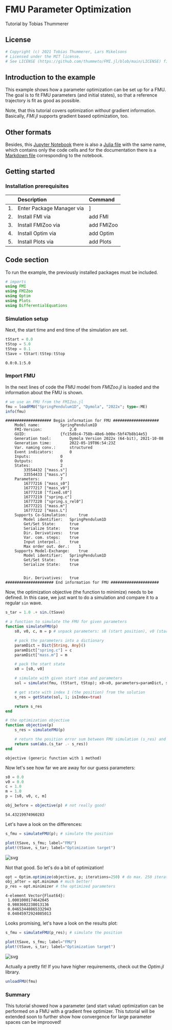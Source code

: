 # FMU Parameter Optimization
Tutorial by Tobias Thummerer

## License


```julia
# Copyright (c) 2021 Tobias Thummerer, Lars Mikelsons
# Licensed under the MIT license. 
# See LICENSE (https://github.com/thummeto/FMI.jl/blob/main/LICENSE) file in the project root for details.
```

## Introduction to the example
This example shows how a parameter optimization can be set up for a FMU. The goal is to fit FMU parameters (and initial states), so that a reference trajectory is fit as good as possible.

Note, that this tutorial covers optimization *without* gradient information. Basically, *FMI.jl* supports gradient based optimization, too.

## Other formats
Besides, this [Jupyter Notebook](https://github.com/thummeto/FMI.jl/blob/examples/examples/jupyter-src/parameter_optimization.ipynb) there is also a [Julia file](https://github.com/thummeto/FMI.jl/blob/examples/examples/jupyter-src/parameter_optimization.jl) with the same name, which contains only the code cells and for the documentation there is a [Markdown file](https://github.com/thummeto/FMI.jl/blob/examples/examples/jupyter-src/parameter_optimization.md) corresponding to the notebook.  

## Getting started

### Installation prerequisites
|     | Description                       | Command                   |
|:----|:----------------------------------|:--------------------------|
| 1.  | Enter Package Manager via         | ]                         |
| 2.  | Install FMI via                   | add FMI                   | 
| 3.  | Install FMIZoo via                | add FMIZoo                | 
| 4.  | Install Optim  via                | add Optim                 | 
| 5.  | Install Plots  via                | add Plots                 | 

## Code section

To run the example, the previously installed packages must be included. 


```julia
# imports
using FMI
using FMIZoo
using Optim
using Plots
using DifferentialEquations
```

### Simulation setup

Next, the start time and end time of the simulation are set.


```julia
tStart = 0.0
tStop = 5.0
tStep = 0.1
tSave = tStart:tStep:tStop
```




    0.0:0.1:5.0



### Import FMU

In the next lines of code the FMU model from *FMIZoo.jl* is loaded and the information about the FMU is shown.


```julia
# we use an FMU from the FMIZoo.jl
fmu = loadFMU("SpringPendulum1D", "Dymola", "2022x"; type=:ME)
info(fmu)
```

    #################### Begin information for FMU ####################
    	Model name:			SpringPendulum1D
    	FMI-Version:			2.0
    	GUID:				{fc15d8c4-758b-48e6-b00e-5bf47b8b14e5}
    	Generation tool:		Dymola Version 2022x (64-bit), 2021-10-08
    	Generation time:		2022-05-19T06:54:23Z
    	Var. naming conv.:		structured
    	Event indicators:		0
    	Inputs:				0
    	Outputs:			0
    	States:				2
    		33554432 ["mass.s"]
    		33554433 ["mass.v"]
    	Parameters:			7
    		16777216 ["mass_s0"]
    		16777217 ["mass_v0"]
    		16777218 ["fixed.s0"]
    		16777219 ["spring.c"]
    		16777220 ["spring.s_rel0"]
    		16777221 ["mass.m"]
    		16777222 ["mass.L"]
    	Supports Co-Simulation:		true
    		Model identifier:	SpringPendulum1D
    		Get/Set State:		true
    		Serialize State:	true
    		Dir. Derivatives:	true
    		Var. com. steps:	true
    		Input interpol.:	true
    		Max order out. der.:	1
    	Supports Model-Exchange:	true
    		Model identifier:	SpringPendulum1D
    		Get/Set State:		true
    		Serialize State:	true
    

    		Dir. Derivatives:	true
    ##################### End information for FMU #####################
    

Now, the optimization objective (the function to minimize) needs to be defined. In this case, we just want to do a simulation and compare it to a regular `sin` wave.


```julia
s_tar = 1.0 .+ sin.(tSave)

# a function to simulate the FMU for given parameters
function simulateFMU(p)
    s0, v0, c, m = p # unpack parameters: s0 (start position), v0 (start velocity), c (spring constant) and m (pendulum mass)

    # pack the parameters into a dictionary
    paramDict = Dict{String, Any}()
    paramDict["spring.c"] = c 
    paramDict["mass.m"] = m

    # pack the start state
    x0 = [s0, v0]

    # simulate with given start stae and parameters
    sol = simulate(fmu, (tStart, tStop); x0=x0, parameters=paramDict, saveat=tSave)

    # get state with index 1 (the position) from the solution
    s_res = getState(sol, 1; isIndex=true) 

    return s_res
end

# the optimization objective
function objective(p)
    s_res = simulateFMU(p)

    # return the position error sum between FMU simulation (s_res) and target (s_tar)
    return sum(abs.(s_tar .- s_res))    
end
```




    objective (generic function with 1 method)



Now let's see how far we are away for our guess parameters:


```julia
s0 = 0.0 
v0 = 0.0
c = 1.0
m = 1.0 
p = [s0, v0, c, m]

obj_before = objective(p) # not really good!
```




    54.43219974960283



Let's have a look on the differences:


```julia
s_fmu = simulateFMU(p); # simulate the position

plot(tSave, s_fmu; label="FMU")
plot!(tSave, s_tar; label="Optimization target")
```




    
![svg](parameter_optimization_files/parameter_optimization_14_0.svg)
    



Not that good. So let's do a bit of optimization!


```julia
opt = Optim.optimize(objective, p; iterations=250) # do max. 250 iterations
obj_after = opt.minimum # much better!
p_res = opt.minimizer # the optimized parameters
```




    4-element Vector{Float64}:
     1.0001000174642045
     0.9803602238013136
     0.04653440865332943
     0.04045972924085013



Looks promising, let's have a look on the results plot:


```julia
s_fmu = simulateFMU(p_res); # simulate the position

plot(tSave, s_fmu; label="FMU")
plot!(tSave, s_tar; label="Optimization target")
```




    
![svg](parameter_optimization_files/parameter_optimization_18_0.svg)
    



Actually a pretty fit! If you have higher requirements, check out the *Optim.jl* library.


```julia
unloadFMU(fmu)
```

### Summary

This tutorial showed how a parameter (and start value) optimization can be performed on a FMU with a gradient free optimizer. This tutorial will be extended soon to further show how convergence for large parameter spaces can be improoved!
